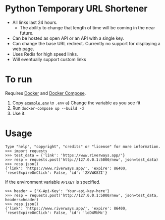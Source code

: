 # Python Temporary URL Shortener

- All links last 24 hours.
    - The ability to change that length of time will be coming in the near future.
- Can be hosted as open API or an API with a single key.
- Can change the base URL redirect. Currently no support for displaying a web page.
- Uses Redis for high speed links.
- Will eventually support custom links

# To run

Requires [Docker](https://docs.docker.com/get-docker/) and [Docker Compose](https://docs.docker.com/engine/reference/commandline/compose/).

 1) Copy [`example.env`](/example.env) to `.env`
    a) Change the variable as you see fit
 2) Run `docker-compose up --build -d`
 3) Use it.

# Usage

```
Type "help", "copyright", "credits" or "license" for more information.
>>> import requests
>>> test_data = {'link': 'https://www.riverways.app/'}
>>> resp = requests.post('http://127.0.0.1:5000/new', json=test_data)
>>> resp.json()
{'link': 'https://www.riverways.app/', 'expire': 86400, 'resetExpireOnClick': False, 'id': '2XVWK8ZI'}
```

If the environment variable `APIKEY` is specified.

```
>>> header = {'X-Api-Key': 'Your-api-key-here'}
>>> resp = requests.post('http://127.0.0.1:5000/new', json=test_data, headers=header)
>>> resp.json()
{'link': 'https://www.riverways.app/', 'expire': 86400, 'resetExpireOnClick': False, 'id': 'loD4MbMc'}
```